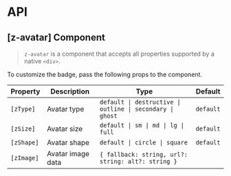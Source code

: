 # API

## [z-avatar] <span class="api-type-label component">Component</span>

> `z-avatar` is a component that accepts all properties supported by a native `<div>`.

To customize the badge, pass the following props to the component.

| Property   | Description       | Type                                                      | Default   |
| ---------- | ----------------- | --------------------------------------------------------- | --------- |
| `[zType]`  | Avatar type       | `default \| destructive \| outline \| secondary \| ghost` | `default` |
| `[zSize]`  | Avatar size       | `default \| sm \| md \| lg \| full                      ` | `default` |
| `[zShape]` | Avatar shape      | `default \| circle \| square                        `     | `default` |
| `[zImage]` | Avatar image data | `{ fallback: string, url?: string: alt?: string }`        |           |

